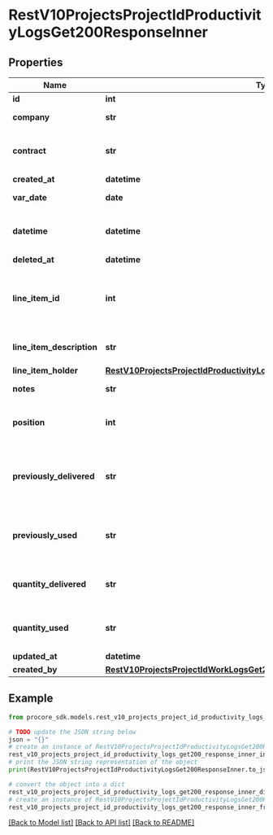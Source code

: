 # RestV10ProjectsProjectIdProductivityLogsGet200ResponseInner


## Properties

Name | Type | Description | Notes
------------ | ------------- | ------------- | -------------
**id** | **int** | ID | [optional] 
**company** | **str** | Name of Company | [optional] 
**contract** | **str** | Approved Commitment Contract title | [optional] 
**created_at** | **datetime** | Created at | [optional] 
**var_date** | **date** | Date of record | [optional] 
**datetime** | **datetime** | Estimated UTC datetime of record | [optional] 
**deleted_at** | **datetime** | Deleted at | [optional] 
**line_item_id** | **int** | ID of the Line Item from the approved Commitment Contract | [optional] 
**line_item_description** | **str** | Description of the Line Item | [optional] 
**line_item_holder** | [**RestV10ProjectsProjectIdProductivityLogsGet200ResponseInnerLineItemHolder**](RestV10ProjectsProjectIdProductivityLogsGet200ResponseInnerLineItemHolder.md) |  | [optional] 
**notes** | **str** | Additional notes | [optional] 
**position** | **int** | Order in which this entry was recorded | [optional] 
**previously_delivered** | **str** | Number of materials that were previously delivered on site | [optional] 
**previously_used** | **str** | Number of materials previously put in place on site | [optional] 
**quantity_delivered** | **str** | Number of materials delivered on site | [optional] 
**quantity_used** | **str** | Number of materials put in place on site | [optional] 
**updated_at** | **datetime** | Updated at | [optional] 
**created_by** | [**RestV10ProjectsProjectIdWorkLogsGet200ResponseInnerCreatedBy**](RestV10ProjectsProjectIdWorkLogsGet200ResponseInnerCreatedBy.md) |  | [optional] 

## Example

```python
from procore_sdk.models.rest_v10_projects_project_id_productivity_logs_get200_response_inner import RestV10ProjectsProjectIdProductivityLogsGet200ResponseInner

# TODO update the JSON string below
json = "{}"
# create an instance of RestV10ProjectsProjectIdProductivityLogsGet200ResponseInner from a JSON string
rest_v10_projects_project_id_productivity_logs_get200_response_inner_instance = RestV10ProjectsProjectIdProductivityLogsGet200ResponseInner.from_json(json)
# print the JSON string representation of the object
print(RestV10ProjectsProjectIdProductivityLogsGet200ResponseInner.to_json())

# convert the object into a dict
rest_v10_projects_project_id_productivity_logs_get200_response_inner_dict = rest_v10_projects_project_id_productivity_logs_get200_response_inner_instance.to_dict()
# create an instance of RestV10ProjectsProjectIdProductivityLogsGet200ResponseInner from a dict
rest_v10_projects_project_id_productivity_logs_get200_response_inner_from_dict = RestV10ProjectsProjectIdProductivityLogsGet200ResponseInner.from_dict(rest_v10_projects_project_id_productivity_logs_get200_response_inner_dict)
```
[[Back to Model list]](../README.md#documentation-for-models) [[Back to API list]](../README.md#documentation-for-api-endpoints) [[Back to README]](../README.md)



